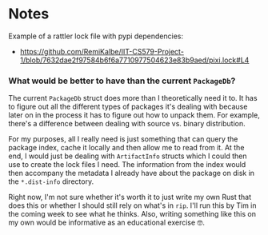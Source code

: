 # Notes

Example of a rattler lock file with pypi dependencies:

- https://github.com/RemiKalbe/IIT-CS579-Project-1/blob/7632dae2f97584b6f6a7710977504623e83b9aed/pixi.lock#L4

### What would be better to have than the current `PackageDb`?

The current `PackageDb` struct does more than I theoretically need it to. It has
to figure out all the different types of packages it's dealing with because later
on in the process it has to figure out how to unpack them. For example, there's a
difference between dealing with source vs. binary distribution.

For my purposes, all I really need is just something that can query the package
index, cache it locally and then allow me to read from it. At the end, I would
just be dealing with `ArtifactInfo` structs which I could then use to
create the lock files I need. The information from the index would then accompany
the metadata I already have about the package on disk in the `*.dist-info` directory.

Right now, I'm not sure whether it's worth it to just write my own Rust that does this
or whether I should still rely on what's in `rip`. I'll run this by Tim in the coming
week to see what he thinks. Also, writing something like this on my own would be informative
as an educational exercise 🤓.
